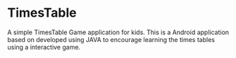 # TimesTable
A simple TimesTable Game application for kids.
This is a Android application based on developed using JAVA to encourage learning the times tables using a interactive game.
